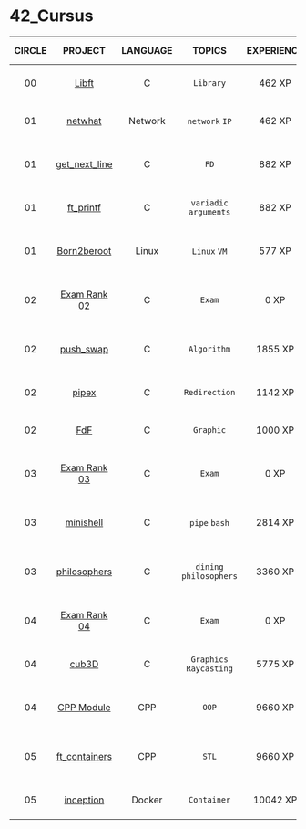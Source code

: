 # **42_Cursus**

| CIRCLE | PROJECT | LANGUAGE | TOPICS | EXPERIENCE | STATUS | Date of Completion |
|:--:|:---:|:---:|:---:|:---:|:---:|:---:|
| 00 | [Libft](./libft) | C | `Library` | 462 XP | [![minjkim2's 42 Libft Score](https://badge42.vercel.app/api/v2/cl233k6zu002509mbdxlhzh09/project/2166502)](https://github.com/JaeSeoKim/badge42) | 2021-05-13 |
| 01 | [netwhat](./netwhat) | Network | `network` `IP` | 462 XP | [![minjkim2's 42 netwhat Score](https://badge42.vercel.app/api/v2/cl233k6zu002509mbdxlhzh09/project/2171885)](https://github.com/JaeSeoKim/badge42) | 2021-05-18 |
| 01 | [get_next_line](./get_next_line) | C | `FD` | 882 XP | [![minjkim2's 42 get_next_line Score](https://badge42.vercel.app/api/v2/cl233k6zu002509mbdxlhzh09/project/2176364)](https://github.com/JaeSeoKim/badge42) | 2021-05-26 |
| 01 | [ft_printf](./ft_printf) | C | `variadic arguments` | 882 XP | [![minjkim2's 42 ft_printf Score](https://badge42.vercel.app/api/v2/cl233k6zu002509mbdxlhzh09/project/2191765)](https://github.com/JaeSeoKim/badge42) | 2021-06-16 |
| 01 | [Born2beroot](./born2beroot) | Linux | `Linux` `VM` | 577 XP | [![minjkim2's 42 Born2beroot Score](https://badge42.vercel.app/api/v2/cl233k6zu002509mbdxlhzh09/project/2179314)](https://github.com/JaeSeoKim/badge42) | 2021-06-05 |
| 02 | [Exam Rank 02](./exam02) | C | `Exam` | 0 XP | ![minjkim2's 42 Exam Rank 03 Score](https://badge42.vercel.app/api/v2/cl233k6zu002509mbdxlhzh09/project/2207169) | 2021-12-14 |
| 02 | [push_swap](./push_swap) | C | `Algorithm` | 1855 XP| ![minjkim2's 42 Push_swap Score](https://badge42.vercel.app/api/v2/cl233k6zu002509mbdxlhzh09/project/2258541)  | 2021-08-09 |
| 02 | [pipex](./pipex) | C | `Redirection` | 1142 XP| [![minjkim2's 42 pipex Score](https://badge42.vercel.app/api/v2/cl233k6zu002509mbdxlhzh09/project/2211968)](https://github.com/JaeSeoKim/badge42) | 2021-07-02 |
| 02 | [FdF](./fdf) | C | `Graphic` | 1000 XP| [![minjkim2's 42 FdF Score](https://badge42.vercel.app/api/v2/cl233k6zu002509mbdxlhzh09/project/2226122)](https://github.com/JaeSeoKim/badge42) | 2021-07-22 |
| 03 | [Exam Rank 03]() | C |`Exam` | 0 XP| [![minjkim2's 42 Exam Rank 03 Score](https://badge42.vercel.app/api/v2/cl233k6zu002509mbdxlhzh09/project/2452227)](https://github.com/JaeSeoKim/badge42) | 2022-07-15 |
| 03 | [minishell](./minishell) | C | `pipe` `bash` | 2814 XP | [![minjkim2's 42 Philosophers Score](https://badge42.vercel.app/api/v2/cl233k6zu002509mbdxlhzh09/project/2392665)](https://github.com/JaeSeoKim/badge42) | 2021-09-23 |
| 03 | [philosophers](./philo) | C | `dining philosophers` | 3360 XP | [![minjkim2's 42 Philosophers Score](https://badge42.vercel.app/api/v2/cl233k6zu002509mbdxlhzh09/project/2392665)](https://github.com/JaeSeoKim/badge42) | 2022-01-04 |
| 04 | [Exam Rank 04]() | C | `Exam` | 0 XP | [![minjkim2's 42 Exam Rank 04 Score](https://badge42.vercel.app/api/v2/cl233k6zu002509mbdxlhzh09/project/2452230)](https://github.com/JaeSeoKim/badge42) | 2022-08-16 |
| 04 | [cub3D](https://github.com/minjune8506/cub3D) | C | `Graphics` `Raycasting`| 5775 XP | [![minjkim2's 42 cub3d Score](https://badge42.vercel.app/api/v2/cl233k6zu002509mbdxlhzh09/project/2449977)](https://github.com/JaeSeoKim/badge42) | 2022-04-02 |
| 04 | [CPP Module]() | CPP | `OOP` | 9660 XP | [![minjkim2's 42 CPP Module 08 Score](https://badge42.vercel.app/api/v2/cl233k6zu002509mbdxlhzh09/project/2660989)](https://github.com/JaeSeoKim/badge42) | 2022-07-13 |
| 05 | [ft_containers]() | CPP | `STL` | 9660 XP | [![minjkim2's 42 ft_containers Score](https://badge42.vercel.app/api/v2/cl233k6zu002509mbdxlhzh09/project/2663067)](https://github.com/JaeSeoKim/badge42) | 2022-08-16 |
| 05 | [inception]() | Docker | `Container` | 10042 XP | [![minjkim2's 42 Inception Score](https://badge42.vercel.app/api/v2/cl233k6zu002509mbdxlhzh09/project/2726979)](https://github.com/JaeSeoKim/badge42) | 2022-10-13 |
